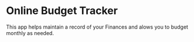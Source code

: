 # Online Budget Tracker

This app helps maintain a record of your Finances and alows you to budget monthly as needed.
